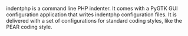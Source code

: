 indentphp is a command line PHP indenter. It comes with a PyGTK GUI configuration application that writes indentphp configuration files. It is delivered with a set of configurations for standard coding styles, like the PEAR coding style.